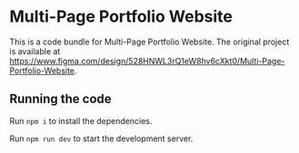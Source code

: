 
  # Multi-Page Portfolio Website

  This is a code bundle for Multi-Page Portfolio Website. The original project is available at https://www.figma.com/design/528HNWL3rQ1eW8hv6cXkt0/Multi-Page-Portfolio-Website.

  ## Running the code

  Run `npm i` to install the dependencies.

  Run `npm run dev` to start the development server.
  